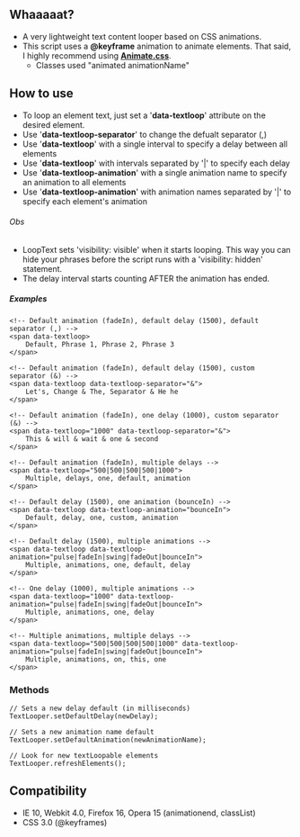 ## Whaaaaat?

* A very lightweight text content looper based on CSS animations. 
* This script uses a **@keyframe** animation to animate elements. That said, I highly recommend using [**Animate.css**](https://daneden.github.io/animate.css/).     
    * Classes used "animated animationName"

## How to use

* To loop an element text, just set a '**data-textloop**' attribute on the desired element.
* Use '**data-textloop-separator**' to change the defualt separator (,)
* Use '**data-textloop**' with a single interval to specify a delay between all elements
* Use '**data-textloop**' with intervals separated by '|' to specify each delay
* Use '**data-textloop-animation**' with a single animation name to specify an animation to all elements
* Use '**data-textloop-animation**' with animation names separated by '|' to specify each element's animation

###### Obs

* LoopText sets 'visibility: visible' when it starts looping. This way you can hide your phrases before the script runs with a 'visibility: hidden' statement.
* The delay interval starts counting AFTER the animation has ended.



##### Examples

````
<!-- Default animation (fadeIn), default delay (1500), default separator (,) -->
<span data-textloop>
    Default, Phrase 1, Phrase 2, Phrase 3
</span>

<!-- Default animation (fadeIn), default delay (1500), custom separator (&) -->
<span data-textloop data-textloop-separator="&">
    Let's, Change & The, Separator & He he
</span>

<!-- Default animation (fadeIn), one delay (1000), custom separator (&) -->
<span data-textloop="1000" data-textloop-separator="&">
    This & will & wait & one & second
</span>

<!-- Default animation (fadeIn), multiple delays -->
<span data-textloop="500|500|500|500|1000">
    Multiple, delays, one, default, animation
</span>

<!-- Default delay (1500), one animation (bounceIn) -->
<span data-textloop data-textloop-animation="bounceIn">
    Default, delay, one, custom, animation
</span>

<!-- Default delay (1500), multiple animations -->
<span data-textloop data-textloop-animation="pulse|fadeIn|swing|fadeOut|bounceIn">
    Multiple, animations, one, default, delay
</span>

<!-- One delay (1000), multiple animations -->
<span data-textloop="1000" data-textloop-animation="pulse|fadeIn|swing|fadeOut|bounceIn">
    Multiple, animations, one, delay
</span>

<!-- Multiple animations, multiple delays -->
<span data-textloop="500|500|500|500|1000" data-textloop-animation="pulse|fadeIn|swing|fadeOut|bounceIn">
    Multiple, animations, on, this, one
</span>
````

### Methods
````
// Sets a new delay default (in milliseconds)
TextLooper.setDefaultDelay(newDelay);

// Sets a new animation name default
TextLooper.setDefaultAnimation(newAnimationName);

// Look for new textLoopable elements
TextLooper.refreshElements();
````

## Compatibility 
* IE 10, Webkit 4.0, Firefox 16, Opera 15 (animationend, classList)
* CSS 3.0 (@keyframes)